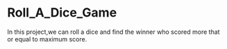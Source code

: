 # Roll_A_Dice_Game
In this project,we can roll a dice and find the winner who scored more that or equal to maximum score.
